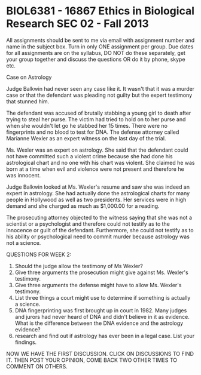 BIOL6381 - 16867 Ethics in Biological Research SEC 02 - Fall 2013
=================================================================
All assignments should be sent to me via email with assignment number and name in the subject box. Turn in only ONE assignment per group.  Due dates for all assignments are on the syllabus, DO NOT do these separately, get your group together and discuss the questions OR do it by phone, skype etc.

Case on Astrology

Judge Balkwin had never seen any case like it.  It wasn't that it was a murder case or that the defendant was pleading not guilty but the expert testimony that stunned him.

The defendant was accused of brutally stabbing a young girl to death after trying to steal her purse.  The victim had tried to hold on to her purse and when she wouldn't let go he stabbed her 15 times.  There were no fingerprints and no blood to test for DNA.  The defense attorney called Marianne Wexler as an expert witness on the last day of the trial.

Ms. Wexler was an expert on astrology.  She said that the defendant could not have committed such a violent crime because she had done his astrological chart and no one with his chart was violent.  She claimed he was born at a time when evil and violence were not present and therefore he was innocent.

Judge Balkwin looked at Ms. Wexler's resume and saw she was indeed an expert in astrology.  She had actually done the astrological charts for many people in Hollywood as well as two presidents.  Her services were in high demand and she charged as much as $1,000.00 for a reading.

The prosecuting attorney objected to the witness saying that she was not a scientist or a psychologist and therefore could not testify as to the innocence or guilt of the defendant.  Furthermore, she could not testify as to his ability or psychological need to commit murder because astrology was not a science.

QUESTIONS FOR WEEK 2:

1. Should the judge allow the testimony of Ms Wexler?
2. Give three arguments the prosecution might give against Ms. Wexler's testimony.
3. Give three arguments the defense might have to allow Ms. Wexler's testimony.
4. List three things a court might use to determine if something is actually a science.
5. DNA fingerprinting was first brought up in court in 1982.  Many judges and jurors had never heard of DNA and didn't believe in it as evidence.  What is the difference between the DNA evidence and the astrology evidence?
6. research and find out if astrology has ever been in a legal case.  List your findings.

NOW WE HAVE THE FIRST DISCUSSION.  CLICK ON DISCUSSIONS TO FIND IT.  THEN POST YOUR OPINION, COME BACK TWO OTHER TIMES TO COMMENT ON OTHERS.

